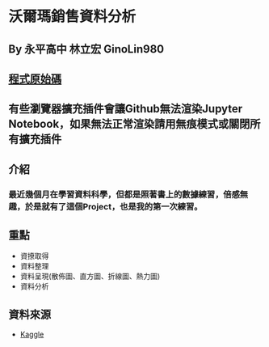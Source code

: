 # 沃爾瑪銷售資料分析 
## By 永平高中 林立宏 GinoLin980
## [程式原始碼](https://github.com/GinoLin980/Walmart-Data-Analyze/blob/main/Walmart%E8%B3%87%E6%96%99%E5%88%86%E6%9E%90.ipynb)
## **有些瀏覽器擴充插件會讓Github無法渲染Jupyter Notebook，如果無法正常渲染請用無痕模式或關閉所有擴充插件**

## 介紹
### 最近幾個月在學習資料科學，但都是照著書上的數據練習，倍感無趣，於是就有了這個Project，也是我的第一次練習。
## **重點**
- 資撩取得
- 資料整理
- 資料呈現(散佈圖、直方圖、折線圖、熱力圖)
- 資料分析

## 資料來源
- [Kaggle](https://www.kaggle.com/datasets/mikhail1681/walmart-sales/data)
